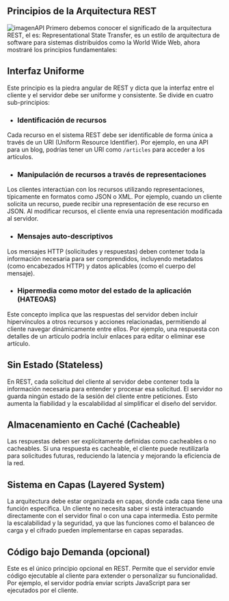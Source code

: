 ## **Principios de la Arquitectura REST**
![imagenAPI](https://dossetenta.com/wp-content/uploads/2021/12/R6qFq3n.png)
Primero debemos conocer el significado de la arquitectura REST, el es: Representational State Transfer, es un estilo de arquitectura de software para sistemas distribuidos como la World Wide Web, ahora mostraré los principios fundamentales:

## Interfaz Uniforme
Este principio es la piedra angular de REST y dicta que la interfaz entre el cliente y el servidor debe ser uniforme y consistente. Se divide en cuatro sub-principios:

- ### Identificación de recursos
Cada recurso en el sistema REST debe ser identificable de forma única a través de un URI (Uniform Resource Identifier). Por ejemplo, en una API para un blog, podrías tener un URI como `/articles` para acceder a los artículos.

- ### Manipulación de recursos a través de representaciones
Los clientes interactúan con los recursos utilizando representaciones, típicamente en formatos como JSON o XML. Por ejemplo, cuando un cliente solicita un recurso, puede recibir una representación de ese recurso en JSON. Al modificar recursos, el cliente envía una representación modificada al servidor.

- ### Mensajes auto-descriptivos
Los mensajes HTTP (solicitudes y respuestas) deben contener toda la información necesaria para ser comprendidos, incluyendo metadatos (como encabezados HTTP) y datos aplicables (como el cuerpo del mensaje).

- ### Hipermedia como motor del estado de la aplicación (HATEOAS)
Este concepto implica que las respuestas del servidor deben incluir hipervínculos a otros recursos y acciones relacionadas, permitiendo al cliente navegar dinámicamente entre ellos. Por ejemplo, una respuesta con detalles de un artículo podría incluir enlaces para editar o eliminar ese artículo.

## Sin Estado (Stateless)
En REST, cada solicitud del cliente al servidor debe contener toda la información necesaria para entender y procesar esa solicitud. El servidor no guarda ningún estado de la sesión del cliente entre peticiones. Esto aumenta la fiabilidad y la escalabilidad al simplificar el diseño del servidor.

## Almacenamiento en Caché (Cacheable)
Las respuestas deben ser explícitamente definidas como cacheables o no cacheables. Si una respuesta es cacheable, el cliente puede reutilizarla para solicitudes futuras, reduciendo la latencia y mejorando la eficiencia de la red.

## Sistema en Capas (Layered System)
La arquitectura debe estar organizada en capas, donde cada capa tiene una función específica. Un cliente no necesita saber si está interactuando directamente con el servidor final o con una capa intermedia. Esto permite la escalabilidad y la seguridad, ya que las funciones como el balanceo de carga y el cifrado pueden implementarse en capas separadas.

## Código bajo Demanda (opcional)
Este es el único principio opcional en REST. Permite que el servidor envíe código ejecutable al cliente para extender o personalizar su funcionalidad. Por ejemplo, el servidor podría enviar scripts JavaScript para ser ejecutados por el cliente.